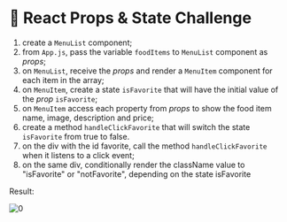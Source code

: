 # 💪 React Props & State Challenge

1. create a `MenuList` component;
2. from `App.js`, pass the variable `foodItems` to `MenuList` component as _props_;
3. on `MenuList`, receive the _props_ and render a `MenuItem` component for each item in the array;
4. on `MenuItem`, create a state `isFavorite` that will have the initial value of the _prop_ `isFavorite`;
5. on `MenuItem` access each property from _props_ to show the food item name, image, description and price;
6. create a method `handleClickFavorite` that will switch the state `isFavorite` from true to false.
7. on the div with the id favorite, call the method `handleClickFavorite` when it listens to a click event;
8. on the same div, conditionally render the className value to "isFavorite" or "notFavorite", depending on the state isFavorite

Result:

![0](https://user-images.githubusercontent.com/78496780/126077085-9e11743e-4cb3-4712-9a55-106c753b9c1c.png)
